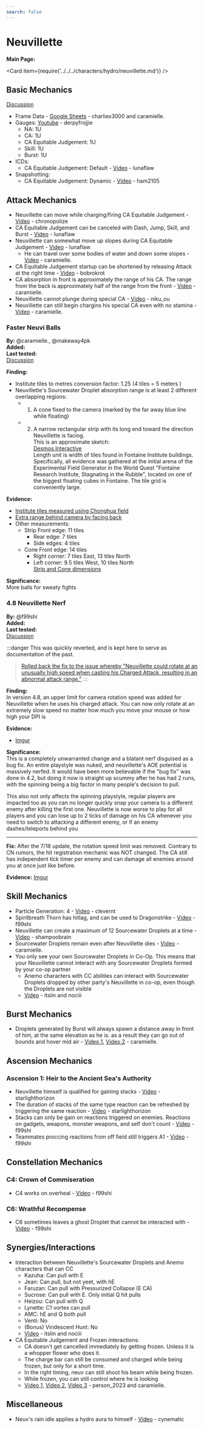 ```yaml
---
search: false
---
```


# Neuvillette

**Main Page:**

<Card item={require('../../../characters/hydro/neuvillette.md')} />

## Basic Mechanics

[Discussion](https://tickets.deeznuts.moe/transcripts/neuvillette-basic-mechanics)

* Frame Data - [Google Sheets](https://docs.google.com/spreadsheets/d/1-gPxRq_NX8hBXLijRYroabSgT85S0ND6WiFLjwc2b_k/edit#gid=0) - charliex3000 and caramielle.
* Gauges: [Youtube](https://youtu.be/vMQeEzFM_Sk?si=OB5eSc-oeRKeFL2A) - derpyfrojjie
  * NA: 1U
  * CA: 1U
  * CA Equitable Judgement: 1U
  * Skill: 1U
  * Burst: 1U
* ICDs:
  * CA Equitable Judgement: Default - [Video](https://www.youtube.com/watch?v=WyfBHzT5XpI) - lunaflaw
* Snapshotting:
  * CA Equitable Judgement: Dynamic - [Video](https://youtu.be/6yxk6y3d_nw?si=mjXtkIxCT807UC0A) - ham2105

## Attack Mechanics


* Neuvillette can move while charging/firing CA Equitable Judgement - [Video](https://www.youtube.com/watch?v=prWlZPU6GfI) - chronopolize
* CA Equitable Judgement can be canceled with Dash, Jump, Skill, and Burst - [Video](https://www.youtube.com/watch?v=KZEGMwH7Nlk) - lunaflaw
* Neuvillette can somewhat move up slopes during CA Equitable Judgement - [Video](https://www.youtube.com/watch?v=qX8J1P0zWDU) - lunaflaw
  * He can travel over some bodies of water and down some slopes - [Video](https://youtu.be/fDuhYVHHj5k?feature=shared) - caramielle.
* CA Equitable Judgement startup can be shortened by releasing Attack at the right time - [Video](https://youtu.be/xIGmCVjrUt0) - bobrokrot
* CA absorption in front is approximately the range of his CA. The range from the back is approximately half of the range from the front - [Video](https://youtu.be/1Ip1oTH8Wmc?feature=shared) - caramielle.
* Neuvillette cannot plunge during special CA - [Video](https://youtube.com/watch?v=XKaglb8YrRc) - niku_ou
* Neuvillette can still begin chargins his special CA even with no stamina - [Video](https://youtu.be/RXoplPLaTSw?feature=shared) - caramielle.

### Faster Neuvi Balls

**By:** @caramielle., @makeway4pk  
**Added:** <Version date="2024-03-14" />  
**Last tested:** <VersionHl date="2023-11-13" />  
[Discussion](https://tickets.deeznuts.moe/transcripts/faster-neuvi-balls)

**Finding:**  
- Institute tiles to metres conversion factor: 1.25 (4 tiles = 5 meters )  
- Neuvillette's Sourcewater Droplet absorption range is at least 2 different overlapping regions:  
  - 1. A cone fixed to the camera (marked by the far away blue line while floating)  
  - 2. A narrow rectangular strip with its long end toward the direction Neuvillette is facing.  
  This is an approximate sketch:  
  [Desmos Interactive](https://www.desmos.com/calculator/dqy5rvp4xo)  
  Length unit is width of tiles found in Fontaine Institute buildings.  
  Specifically, all evidence was gathered at the initial arena of the Experimental Field Generator in the World Quest "Fontaine Research Institute, Stagnating in the Rubble", located on one of the biggest floating cubes in Fontaine. The tile grid is conveniently large.  
  
**Evidence:**  
- [Institute tiles measured using Chonghua field](https://youtu.be/MTESZuGdntQ)  
- [Extra range behind camera by facing back](https://youtu.be/CXleH_3deDw)  
- Other measurements:  
  - Strip Front edge: 11 tiles  
    - Rear edge: 7 tiles  
    - Side edges: 4 tiles  
  - Cone Front edge: 14 tiles  
    - Right corner: 7 tiles East, 13 tiles North  
    - Left corner: 9.5 tiles West, 10 tiles North  
[Strip and Cone dimensions](https://youtu.be/GgA6ckJW5ag) 
  
**Significance:**  
More balls for sweaty fights

### 4.8 Neuvillette Nerf

**By:** @f99shi  
**Added:** <Version date="2024-08-11" />  
**Last tested:** <VersionHl date="2024-07-18" />  
[Discussion](https://tickets.deeznuts.moe/transcripts/48-neuvillette-nerf)

:::danger
This was quickly reverted, and is kept here to serve as documentation of the past.

> [Rolled back the fix to the issue whereby "Neuvillette could rotate at an unusually high speed when casting his Charged Attack, resulting in an abnormal attack range."](https://genshin-impact.fandom.com/wiki/Version/4.8#Post-patch_Optimization_&_Fixes:~:text=2024%2D07%2D18%2C%2017%3A10%20UTC%2B8)
:::

**Finding:**  
In version 4.8, an upper limit for camera rotation speed was added for Neuvillette when he uses his charged attack. You can now only rotate at an extremely slow speed no matter how much you move your mouse or how high your DPI is  
  
**Evidence:**  
- [Imgur](https://imgur.com/a/NeQvWFe)  
  
**Significance:**  
This is a completely unwarranted change and a blatant nerf disguised as a bug fix. An entire playstyle was nuked, and neuvillette's AOE potential is massively nerfed. It would have been more believable if the "bug fix" was done in 4.2, but doing it now is straight up scummy after he has had 2 runs, with the spinning being a big factor in many people's decision to pull.  
  
This also not only affects the spinning playstyle, regular players are impacted too as you can no longer quickly snap your camera to a different enemy after killing the first one. Neuvillette is now worse to play for all players and you can lose up to 2 ticks of damage on his CA whenever you need to switch to attacking a different enemy, or if an enemy dashes/teleports behind you  
  
---- 
**Fix:** After the 7/18 update, the rotation speed limit was removed. Contrary to CN rumors, the hit registration mechanic was NOT changed. The CA still has independent tick timer per enemy and can damage all enemies around you at once just like before.  

**Evidence:** [Imgur](https://imgur.com/a/Qboo5CS)

## Skill Mechanics

* Particle Generation: 4 - [Video](https://youtu.be/dCPJqVn0hFw?si=ih83k5K2xringWJG) - clevernt
* Spiritbreath Thorn has hitlag, and can be used to Dragonstrike - [Video](https://imgur.com/a/wBABDg6) - f99shi
* Neuvillette can create a maximum of 12 Sourcewater Droplets at a time - [Video](https://www.youtube.com/watch?v=gfh5JF8LMBk) - shampoobrain
* Sourcewater Droplets remain even after Neuvillette dies - [Video](https://youtu.be/0AWTPjdN0d8?feature=shared) - caramielle.
* You only see your own Sourcewater Droplets in Co-Op. This means that your Neuvillette cannot interact with any Sourcewater Droplets formed by your co-op partner
  * Anemo characters with CC abilities can interact with Sourcewater Droplets dropped by other party's Neuvillette in co-op, even though the Droplets are not visible
  * [Video](https://youtu.be/g44PfHWYdz8?si=33tQkZvGMiUj4929) - itslin and nociii

## Burst Mechanics

* Droplets generated by Burst will always spawn a distance away in front of him, at the same elevation as he is. as a result they can go out of bounds and hover mid air - [Video 1](https://youtu.be/v8I9i1FTbZc?feature=shared), [Video 2](https://youtu.be/2MRZ7qpKpg4?feature=shared) - caramielle.


## Ascension Mechanics

### Ascension 1: Heir to the Ancient Sea's Authority

* Neuvillette himself is qualified for gaining stacks - [Video](https://www.youtube.com/watch?v=gHFEFdFnH-U) - starlighthorizon
* The duration of stacks of the same type reaction can be refreshed by triggering the same reaction - [Video](https://www.youtube.com/watch?v=mOxJjnOsSLA) - starlighthorizon
* Stacks can only be gain on reactions triggered on enemies. Reactions on gadgets, weapons, monster weapons, and self don't count - [Video](https://imgur.com/a/7JJK820) - f99shi
* Teammates proccing reactions from off field still triggers A1 - [Video](https://imgur.com/a/yhCxaI1) - f99shi

## Constellation Mechanics

### C4: Crown of Commiseration

* C4 works on overheal - [Video](https://imgur.com/a/yT63lP4) - f99shi

### C6: Wrathful Recompense

* C6 sometimes leaves a ghost Droplet that cannot be interacted with - [Video](https://imgur.com/a/l0GgCkW) - f99shi

## Synergies/Interactions

* Interaction between Neuvillette's Sourcewater Droplets and Anemo characters that can CC
  * Kazuha: Can pull with E
  * Jean: Can pull, but not yeet, with hE
  * Faruzan: Can pull with Pressurized Collapse (E CA)
  * Sucrose: Can pull with E. Only initial Q hit pulls
  * Heizou: Can pull with Q
  * Lynette: C1 vortex can pull
  * AMC: hE and Q both pull
  * Venti: No
  * (Bonus) Viridescent Hunt: No
  * [Video](https://www.youtube.com/watch?v=m3hl4HSilIU) - itslin and nociii
* CA Equitable Judgement and Frozen interactions:
  * CA doesn't get cancelled immediately by getting frozen. Unless it is a whopper flower who does it.
  * The charge bar can still be consumed and charged while being frozen, but only for a short time.
  * In the right timing, neuv can still shoot his beam while being frozen.
  * While frozen, you can still control where he is looking
  * [Video 1](https://youtu.be/wPHUhOOa-EM), [Video 2](https://youtu.be/JIjnKC14Gd4?feature=shared), [Video 3](https://youtu.be/ZU6g-ZKlgFE?feature=shared) - person_2023 and caramielle.

## Miscellaneous

* Neuv's rain idle applies a hydro aura to himself - [Video](https://www.youtube.com/watch?v=8nAIX5tS47M) - cynematic

